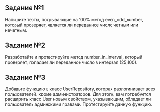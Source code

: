 ## Задание №1
Напишите тесты, покрывающие на 100% метод even_odd_number, который проверяет, является ли переданное число четным или
нечетным.
## Задание №2
Разработайте и протестируйте метод number_in_interval, который проверяет, попадает ли переданное число в интервал (25;100).
## Задание №3
Добавьте функцию в класс UserRepository, которая разлогинивает всех пользователей, кроме администраторов. Для этого,
вам потребуется расширить класс User новым свойством, указывающим, обладает ли пользователь админскими правами.
Протестируйте данную функцию.
